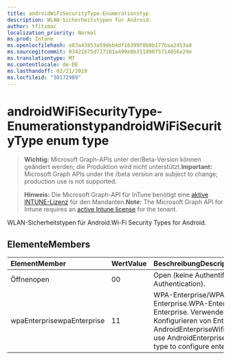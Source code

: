 ```yaml
---
title: androidWiFiSecurityType-Enumerationstyp
description: WLAN-Sicherheitstypen für Android.
author: tfitzmac
localization_priority: Normal
ms.prod: Intune
ms.openlocfilehash: e83a43853a59deb4df16399f0b0b177baa2453a8
ms.sourcegitcommit: 03421b75d717101a499e0b311890f5714056e29e
ms.translationtype: MT
ms.contentlocale: de-DE
ms.lasthandoff: 02/21/2019
ms.locfileid: "30172989"
---
```

# <a name="androidwifisecuritytype-enum-type"></a><span data-ttu-id="308bc-103">androidWiFiSecurityType-Enumerationstyp</span><span class="sxs-lookup"><span data-stu-id="308bc-103">androidWiFiSecurityType enum type</span></span>

> <span data-ttu-id="308bc-104">**Wichtig:** Microsoft Graph-APIs unter der/Beta-Version können geändert werden; die Produktion wird nicht unterstützt.</span><span class="sxs-lookup"><span data-stu-id="308bc-104">**Important:** Microsoft Graph APIs under the /beta version are subject to change; production use is not supported.</span></span>

> <span data-ttu-id="308bc-105">**Hinweis:** Die Microsoft Graph-API für InTune benötigt eine [aktive INTUNE-Lizenz](https://go.microsoft.com/fwlink/?linkid=839381) für den Mandanten.</span><span class="sxs-lookup"><span data-stu-id="308bc-105">**Note:** The Microsoft Graph API for Intune requires an [active Intune license](https://go.microsoft.com/fwlink/?linkid=839381) for the tenant.</span></span>

<span data-ttu-id="308bc-106">WLAN-Sicherheitstypen für Android.</span><span class="sxs-lookup"><span data-stu-id="308bc-106">Wi-Fi Security Types for Android.</span></span>

## <a name="members"></a><span data-ttu-id="308bc-107">Elemente</span><span class="sxs-lookup"><span data-stu-id="308bc-107">Members</span></span>
|<span data-ttu-id="308bc-108">Element</span><span class="sxs-lookup"><span data-stu-id="308bc-108">Member</span></span>|<span data-ttu-id="308bc-109">Wert</span><span class="sxs-lookup"><span data-stu-id="308bc-109">Value</span></span>|<span data-ttu-id="308bc-110">Beschreibung</span><span class="sxs-lookup"><span data-stu-id="308bc-110">Description</span></span>|
|:---|:---|:---|
|<span data-ttu-id="308bc-111">Öffnen</span><span class="sxs-lookup"><span data-stu-id="308bc-111">open</span></span>|<span data-ttu-id="308bc-112">0</span><span class="sxs-lookup"><span data-stu-id="308bc-112">0</span></span>|<span data-ttu-id="308bc-113">Open (keine Authentifizierung).</span><span class="sxs-lookup"><span data-stu-id="308bc-113">Open (No Authentication).</span></span>|
|<span data-ttu-id="308bc-114">wpaEnterprise</span><span class="sxs-lookup"><span data-stu-id="308bc-114">wpaEnterprise</span></span>|<span data-ttu-id="308bc-115">1</span><span class="sxs-lookup"><span data-stu-id="308bc-115">1</span></span>|<span data-ttu-id="308bc-116">WPA-Enterprise/WPA2-Enterprise.</span><span class="sxs-lookup"><span data-stu-id="308bc-116">WPA-Enterprise/WPA2-Enterprise.</span></span> <span data-ttu-id="308bc-117">Verwenden Sie zum Konfigurieren von Enterprise-Optionen AndroidEnterpriseWifiConfiguration.</span><span class="sxs-lookup"><span data-stu-id="308bc-117">Must use AndroidEnterpriseWifiConfiguration type to configure enterprise options.</span></span>|




